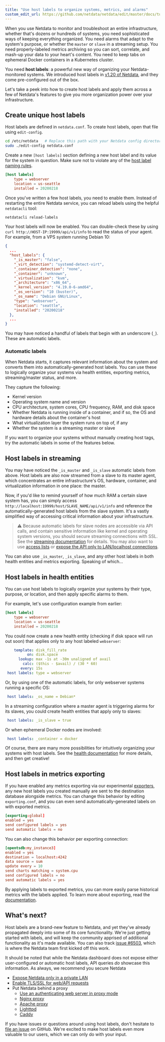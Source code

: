 ```yaml
---
title: "Use host labels to organize systems, metrics, and alarms"
custom_edit_url: https://github.com/netdata/netdata/edit/master/docs/tutorials/using-host-labels.md
---
```




When you use Netdata to monitor and troubleshoot an entire infrastructure, whether that's dozens or hundreds of systems,
you need sophisticated ways of keeping everything organized. You need alarms that adapt to the system's purpose, or
whether the `master` or `slave` in a streaming setup. You need properly-labeled metrics archiving so you can sort,
correlate, and mash-up your data to your heart's content. You need to keep tabs on ephemeral Docker containers in a
Kubernetes cluster.

You need **host labels**: a powerful new way of organizing your Netdata-monitored systems. We introduced host labels in
[v1.20 of Netdata](https://blog.netdata.cloud/posts/release-1.20/), and they come pre-configured out of the box.

Let's take a peek into how to create host labels and apply them across a few of Netdata's features to give you more
organization power over your infrastructure.

## Create unique host labels

Host labels are defined in `netdata.conf`. To create host labels, open that file using `edit-config`.

```bash
cd /etc/netdata   # Replace this path with your Netdata config directory, if different
sudo ./edit-config netdata.conf
```

Create a new `[host labels]` section defining a new host label and its value for the system in question. Make sure not
to violate any of the [host label naming rules](agent/configuration-guide.md#netdata-labels).

```conf
[host labels]
    type = webserver
    location = us-seattle
    installed = 20200218
```

Once you've written a few host labels, you need to enable them. Instead of restarting the entire Netdata service, you
can reload labels using the helpful `netdatacli` tool:

```bash
netdatacli reload-labels
```

Your host labels will now be enabled. You can double-check these by using `curl http://HOST-IP:19999/api/v1/info` to
read the status of your agent. For example, from a VPS system running Debian 10:

```json
{
  ...
  "host_labels": {
    "_is_master": "false",
    "_virt_detection": "systemd-detect-virt",
    "_container_detection": "none",
    "_container": "unknown",
    "_virtualization": "kvm",
    "_architecture": "x86_64",
    "_kernel_version": "4.19.0-6-amd64",
    "_os_version": "10 (buster)",
    "_os_name": "Debian GNU/Linux",
    "type": "webserver",
    "location": "seattle",
    "installed": "20200218"
  },
  ...
}
```

You may have noticed a handful of labels that begin with an underscore (`_`). These are automatic labels.

### Automatic labels

When Netdata starts, it captures relevant information about the system and converts them into automatically-generated
host labels. You can use these to logically organize your systems via health entities, exporting metrics,
streaming/master status, and more.

They capture the following:

-   Kernel version
-   Operating system name and version
-   CPU architecture, system cores, CPU frequency, RAM, and disk space
-   Whether Netdata is running inside of a container, and if so, the OS and hardware details about the container's host
-   What virtualization layer the system runs on top of, if any
-   Whether the system is a streaming master or slave

If you want to organize your systems without manually creating host tags, try the automatic labels in some of the
features below.

## Host labels in streaming

You may have noticed the `_is_master` and `_is_slave` automatic labels from above. Host labels are also now streamed
from a slave to its master agent, which concentrates an entire infrastructure's OS, hardware, container, and
virtualization information in one place: the master.

Now, if you'd like to remind yourself of how much RAM a certain slave system has, you can simply access
`http://localhost:19999/host/SLAVE_NAME/api/v1/info` and reference the automatically-generated host labels from the
slave system. It's a vastly simplified way of accessing critical information about your infrastructure.

> ⚠️ Because automatic labels for slave nodes are accessible via API calls, and contain sensitive information like
> kernel and operating system versions, you should secure streaming connections with SSL. See the [streaming
> documentation](agent/streaming.md#securing-streaming-communications) for details. You may also want to use
> [access lists](agent/web/server.md#access-lists) or [expose the API only to LAN/localhost
> connections](agent/netdata-security.md#expose-netdata-only-in-a-private-lan).

You can also use `_is_master`, `_is_slave`, and any other host labels in both health entities and metrics exporting.
Speaking of which...

## Host labels in health entities

You can use host labels to logically organize your systems by their type, purpose, or location, and then apply specific
alarms to them.

For example, let's use configuration example from earlier:

```conf
[host labels]
    type = webserver
    location = us-seattle
    installed = 20200218
```

You could now create a new health entity (checking if disk space will run out soon) that applies only to any host
labeled `webserver`:

```yaml
    template: disk_fill_rate
          on: disk.space
      lookup: max -1s at -30m unaligned of avail
        calc: ($this - $avail) / (30 * 60)
       every: 15s
 host labels: type = webserver
```

Or, by using one of the automatic labels, for only webserver systems running a specific OS:

```yaml
 host labels: _os_name = Debian*
```

In a streaming configuration where a master agent is triggering alarms for its slaves, you could create health entities
that apply only to slaves:

```yaml
 host labels: _is_slave = true
```

Or when ephemeral Docker nodes are involved:

```yaml
 host labels: _container = docker
```

Of course, there are many more possibilities for intuitively organizing your systems with host labels. See the [health
documentation](agent/health/reference.md#alarm-line-host-labels) for more details, and then get creative!

## Host labels in metrics exporting

If you have enabled any metrics exporting via our experimental [exporters](agent/exporting.md), any new host
labels you created manually are sent to the destination database alongside metrics. You can change this behavior by
editing `exporting.conf`, and you can even send automatically-generated labels on with exported metrics.

```conf
[exporting:global]
enabled = yes
send configured labels = yes
send automatic labels = no
```

You can also change this behavior per exporting connection:

```conf
[opentsdb:my_instance3]
enabled = yes
destination = localhost:4242
data source = sum
update every = 10
send charts matching = system.cpu
send configured labels = no
send automatic labels = yes
```

By applying labels to exported metrics, you can more easily parse historical metrics with the labels applied. To learn
more about exporting, read the [documentation](agent/exporting.md).

## What's next?

Host labels are a brand-new feature to Netdata, and yet they've already propagated deeply into some of its core
functionality. We're just getting started with labels, and will keep the community apprised of additional functionality
as it's made available. You can also track [issue #6503](https://github.com/netdata/netdata/issues/6503), which is where
the Netdata team first kicked off this work.

It should be noted that while the Netdata dashboard does not expose either user-configured or automatic host labels, API
queries _do_ showcase this information. As always, we recommend you secure Netdata 

-   [Expose Netdata only in a private LAN](agent/netdata-security.md#expose-netdata-only-in-a-private-lan)
-   [Enable TLS/SSL for web/API requests](agent/web/server.md#enabling-tls-support)
-   Put Netdata behind a proxy
    -   [Use an authenticating web server in proxy
        mode](agent/netdata-security.md#use-an-authenticating-web-server-in-proxy-mode)
    -   [Nginx proxy](agent/running-behind-nginx.md)
    -   [Apache proxy](agent/running-behind-apache.md)
    -   [Lighttpd](agent/running-behind-lighttpd.md)
    -   [Caddy](agent/running-behind-caddy.md)

If you have issues or questions around using host labels, don't hesitate to [file an
issue](https://github.com/netdata/netdata/issues/new?labels=bug%2C+needs+triage&template=bug_report.md) on GitHub. We're
excited to make host labels even more valuable to our users, which we can only do with your input.
